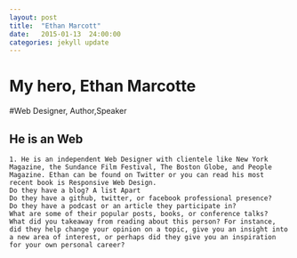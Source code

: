 ```yaml
---
layout: post
title:  "Ethan Marcott"
date:   2015-01-13  24:00:00
categories: jekyll update
---
```

# My hero, Ethan Marcotte
#Web Designer, Author,Speaker
 ## He is an Web
    1. He is an independent Web Designer with clientele like New York Magazine, the Sundance Film Festival, The Boston Globe, and People Magazine. Ethan can be found on Twitter or you can read his most recent book is Responsive Web Design.
    Do they have a blog? A list Apart
    Do they have a github, twitter, or facebook professional presence?
    Do they have a podcast or an article they participate in?
    What are some of their popular posts, books, or conference talks?
    What did you takeaway from reading about this person? For instance, did they help change your opinion on a topic, give you an insight into a new area of interest, or perhaps did they give you an inspiration for your own personal career?





[jekyll]:      http://jekyllrb.com
[jekyll-gh]:   https://github.com/jekyll/jekyll
[jekyll-help]: https://github.com/jekyll/jekyll-help
